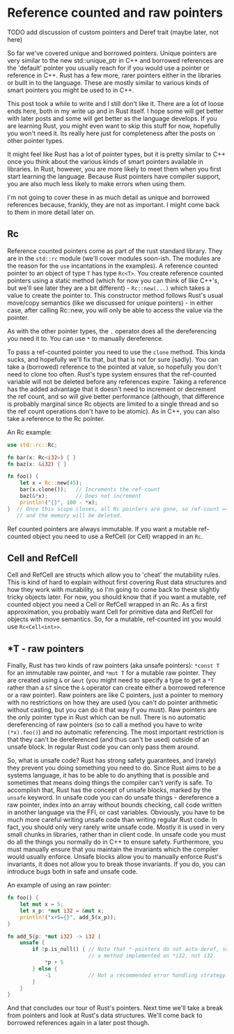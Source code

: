 # Reference counted and raw pointers

TODO add discussion of custom pointers and Deref trait \(maybe later, not here\)

So far we've covered unique and borrowed pointers. Unique pointers are very similar to the new std::unique\_ptr in C++ and borrowed references are the 'default' pointer you usually reach for if you would use a pointer or reference in C++. Rust has a few more, rarer pointers either in the libraries or built in to the language. These are mostly similar to various kinds of smart pointers you might be used to in C++.

This post took a while to write and I still don't like it. There are a lot of loose ends here, both in my write up and in Rust itself. I hope some will get better with later posts and some will get better as the language develops. If you are learning Rust, you might even want to skip this stuff for now, hopefully you won't need it. Its really here just for completeness after the posts on other pointer types.

It might feel like Rust has a lot of pointer types, but it is pretty similar to C++ once you think about the various kinds of smart pointers available in libraries. In Rust, however, you are more likely to meet them when you first start learning the language. Because Rust pointers have compiler support, you are also much less likely to make errors when using them.

I'm not going to cover these in as much detail as unique and borrowed references because, frankly, they are not as important. I might come back to them in more detail later on.

## Rc

Reference counted pointers come as part of the rust standard library. They are in the `std::rc` module \(we'll cover modules soon-ish. The modules are the reason for the `use` incantations in the examples\). A reference counted pointer to an object of type `T` has type `Rc<T>`. You create reference counted pointers using a static method \(which for now you can think of like C++'s, but we'll see later they are a bit different\) - `Rc::new(...)` which takes a value to create the pointer to. This constructor method follows Rust's usual move/copy semantics \(like we discussed for unique pointers\) - in either case, after calling Rc::new, you will only be able to access the value via the pointer.

As with the other pointer types, the `.` operator does all the dereferencing you need it to. You can use `*` to manually dereference.

To pass a ref-counted pointer you need to use the `clone` method. This kinda sucks, and hopefully we'll fix that, but that is not for sure \(sadly\). You can take a \(borrowed\) reference to the pointed at value, so hopefully you don't need to clone too often. Rust's type system ensures that the ref-counted variable will not be deleted before any references expire. Taking a reference has the added advantage that it doesn't need to increment or decrement the ref count, and so will give better performance \(although, that difference is probably marginal since Rc objects are limited to a single thread and so the ref count operations don't have to be atomic\). As in C++, you can also take a reference to the Rc pointer.

An Rc example:

```rust
use std::rc::Rc;

fn bar(x: Rc<i32>) { }
fn baz(x: &i32) { }

fn foo() {
    let x = Rc::new(45);
    bar(x.clone());   // Increments the ref-count
    baz(&*x);         // Does not increment
    println!("{}", 100 - *x);
}  // Once this scope closes, all Rc pointers are gone, so ref-count == 0
   // and the memory will be deleted.
```

Ref counted pointers are always immutable. If you want a mutable ref-counted object you need to use a RefCell \(or Cell\) wrapped in an `Rc`.

## Cell and RefCell

Cell and RefCell are structs which allow you to 'cheat' the mutability rules. This is kind of hard to explain without first covering Rust data structures and how they work with mutability, so I'm going to come back to these slightly tricky objects later. For now, you should know that if you want a mutable, ref counted object you need a Cell or RefCell wrapped in an Rc. As a first approximation, you probably want Cell for primitive data and RefCell for objects with move semantics. So, for a mutable, ref-counted int you would use `Rc<Cell<int>>`.

## \*T - raw pointers

Finally, Rust has two kinds of raw pointers \(aka unsafe pointers\): `*const T` for an immutable raw pointer, and `*mut T` for a mutable raw pointer. They are created using `&` or `&mut` \(you might need to specify a type to get a `*T` rather than a `&T` since the `&` operator can create either a borrowed reference or a raw pointer\). Raw pointers are like C pointers, just a pointer to memory with no restrictions on how they are used \(you can't do pointer arithmetic without casting, but you can do it that way if you must\). Raw pointers are the only pointer type in Rust which can be null. There is no automatic dereferencing of raw pointers \(so to call a method you have to write `(*x).foo()`\) and no automatic referencing. The most important restriction is that they can't be dereferenced \(and thus can't be used\) outside of an unsafe block. In regular Rust code you can only pass them around.

So, what is unsafe code? Rust has strong safety guarantees, and \(rarely\) they prevent you doing something you need to do. Since Rust aims to be a systems language, it has to be able to do anything that is possible and sometimes that means doing things the compiler can't verify is safe. To accomplish that, Rust has the concept of unsafe blocks, marked by the `unsafe` keyword. In unsafe code you can do unsafe things - dereference a raw pointer, index into an array without bounds checking, call code written in another language via the FFI, or cast variables. Obviously, you have to be much more careful writing unsafe code than writing regular Rust code. In fact, you should only very rarely write unsafe code. Mostly it is used in very small chunks in libraries, rather than in client code. In unsafe code you must do all the things you normally do in C++ to ensure safety. Furthermore, you must manually ensure that you maintain the invariants which the compiler would usually enforce. Unsafe blocks allow you to manually enforce Rust's invariants, it does not allow you to break those invariants. If you do, you can introduce bugs both in safe and unsafe code.

An example of using an raw pointer:

```rust
fn foo() {
    let mut x = 5;
    let x_p: *mut i32 = &mut x;
    println!("x+5={}", add_5(x_p));
}

fn add_5(p: *mut i32) -> i32 {
    unsafe {
        if !p.is_null() { // Note that *-pointers do not auto-deref, so this is
                          // a method implemented on *i32, not i32.
            *p + 5
        } else {
            -1            // Not a recommended error handling strategy.
        }
    }
}
```

And that concludes our tour of Rust's pointers. Next time we'll take a break from pointers and look at Rust's data structures. We'll come back to borrowed references again in a later post though.

